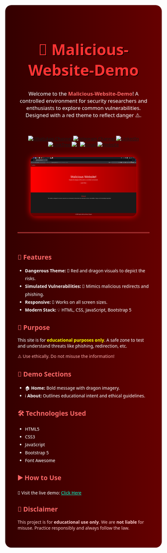 <!-- README.md -->

<div style="background: linear-gradient(to right, #330000, #660000); padding: 40px; border-radius: 20px; color: #fff; font-family: 'Segoe UI', sans-serif;">

<h1 align="center" style="font-size: 3.5em; color: #ff3333; text-shadow: 2px 2px #000;">🐉 Malicious-Website-Demo</h1>

<p align="center" style="font-size: 1.2em; max-width: 800px; margin: auto;">
  Welcome to the <strong style="color: #ff6666;">Malicious-Website-Demo</strong>! A controlled environment for security researchers and enthusiasts to explore common vulnerabilities. Designed with a red theme to reflect danger ⚠️.
</p>

<br>

<div align="center" style="margin: 30px 0;">
  <a href="https://www.whatsapp.com/channel/0029Vb68FeRFnSzGNOZC3h3x">
    <img src="https://img.shields.io/static/v1?style=for-the-badge&message=WhatsApp+Channel&color=25D366&logo=whatsapp&logoColor=FFFFFF&label=" alt="WhatsApp Channel">
  </a>
  <a href="https://t.me/HackerSecure">
    <img src="https://img.shields.io/static/v1?style=for-the-badge&message=Telegram+Channel&color=24A1DE&logo=telegram&logoColor=FFFFFF&label=" alt="Telegram Channel">
  </a>
  <a href="https://www.linkedin.com/in/cybersecurity-pentester/">
    <img src="https://img.shields.io/static/v1?style=for-the-badge&message=LinkedIn&color=0A66C2&logo=LinkedIn&logoColor=FFFFFF&label=" alt="LinkedIn">
  </a>
  <a href="https://linktr.ee/yogsec">
    <img src="https://img.shields.io/static/v1?style=for-the-badge&message=LinkTree&color=25D366&logo=linktree&logoColor=FFFFFF&label=" alt="LinkTree">
  </a>
  <a href="https://x.com/home">
    <img src="https://img.shields.io/static/v1?style=for-the-badge&message=X&color=000000&logo=x&logoColor=FFFFFF&label=" alt="X">
  </a>
  <a href="mailto:abhinavsingwal@gmail.com?subject=Hi%20YogSec%20,%20nice%20to%20meet%20you!">
    <img src="https://img.shields.io/static/v1?style=for-the-badge&message=Gmail&color=EA4335&logo=Gmail&logoColor=FFFFFF&label=" alt="Email">
  </a>
  <a href="https://yogsec.github.io/yogsec/">
    <img src="https://img.shields.io/static/v1?style=for-the-badge&message=Website&color=FFFFC5&logo=Firefox&logoColor=000000&label=" alt="Website">
  </a>
</div>

<p align="center">
  <img src="https://github.com/yogsec/Malicious-Website-Demo/blob/main/Screenshot_2025-01-07_17_32_45.png?raw=true" alt="screenshot" style="max-width: 80%; border-radius: 15px; box-shadow: 0 0 20px red;">
</p>

<br><hr style="border: 1px solid #ff4444;"><br>

<h2 style="color: #ff6666;">🚀 Features</h2>
<ul style="line-height: 1.8;">
  <li><strong>Dangerous Theme:</strong> 🔴 Red and dragon visuals to depict the risks.</li>
  <li><strong>Simulated Vulnerabilities:</strong> 🧪 Mimics malicious redirects and phishing.</li>
  <li><strong>Responsive:</strong> 📱 Works on all screen sizes.</li>
  <li><strong>Modern Stack:</strong> 💡 HTML, CSS, JavaScript, Bootstrap 5</li>
</ul>

<h2 style="color: #ff6666;">🎯 Purpose</h2>
<p>This site is for <strong style="color: yellow;">educational purposes only</strong>. A safe zone to test and understand threats like phishing, redirection, etc.</p>
<p style="color: #ffaaaa;">⚠️ Use ethically. Do not misuse the information!</p>

<h2 style="color: #ff6666;">📂 Demo Sections</h2>
<ul style="line-height: 1.8;">
  <li>🏠 <strong>Home:</strong> Bold message with dragon imagery.</li>
  <li>ℹ️ <strong>About:</strong> Outlines educational intent and ethical guidelines.</li>
</ul>

<h2 style="color: #ff6666;">🛠️ Technologies Used</h2>
<ul style="line-height: 1.8;">
  <li>HTML5</li>
  <li>CSS3</li>
  <li>JavaScript</li>
  <li>Bootstrap 5</li>
  <li>Font Awesome</li>
</ul>

<h2 style="color: #ff6666;">▶️ How to Use</h2>
<p>
  🔗 Visit the live demo: <a href="https://yogsec.github.io/Malicious-Website-Demo/" style="color: #00ffcc; text-decoration: underline;">Click Here</a>
</p>

<h2 style="color: #ff6666;">📌 Disclaimer</h2>
<p style="color: #ffcccc;">
  This project is for <strong>educational use only</strong>. We are <strong>not liable</strong> for misuse. Practice responsibly and always follow the law.
</p>

</div>
